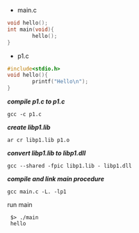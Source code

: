 + main.c
```c
void hello();
int main(void){
        hello();
}
```
+ p1.c
```c
#include<stdio.h>
void hello(){
        printf("Hello\n");
}
```
***compile p1.c to p1.c***

  `gcc -c p1.c`
  
***create libp1.lib***

  `ar cr libp1.lib p1.o`
  
***convert libp1.lib to libp1.dll***

  `gcc --shared -fpic libp1.lib - libp1.dll`
  
***compile and link main procedure***

  `gcc main.c -L. -lp1`
  
run main
```shell
 $> ./main
 hello
```
